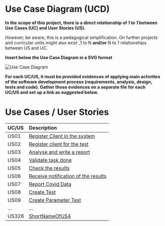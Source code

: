 # Use Case Diagram (UCD)

**In the scope of this project, there is a direct relationship of _1 to 1_ between Use Cases (UC) and User Stories (US).**

However, be aware, this is a pedagogical simplification. On further projects and curricular units might also exist _1 to N **and/or** N to 1 relationships between US and UC.

**Insert below the Use Case Diagram in a SVG format**

![Use Case Diagram](UCD.svg)


**For each UC/US, it must be provided evidences of applying main activities of the software development process (requirements, analysis, design, tests and code). Gather those evidences on a separate file for each UC/US and set up a link as suggested below.**

# Use Cases / User Stories
| UC/US  | Description                                                               |                   
|:----|:------------------------------------------------------------------------|
| US01 | [Register Client in the system](US1.md)   |
| US02 | [Register client for the test](US2.md)  |
| US03 | [Analyse and write a report](US3.md)|
| US04 | [Validate task done](US4.md)|
| US05 | [Check the results](US4.md)|
| US06 | [Receive notification of the results](US4.md)|
| US07 | [Report Covid Data](US4.md)|
| US08 | [Create Test](US4.md)|
| US09 | [Create Parameter Test](US4.md)|
| ... | ...|
| US326 | [ShortNameOfUS4](US326.md)|
